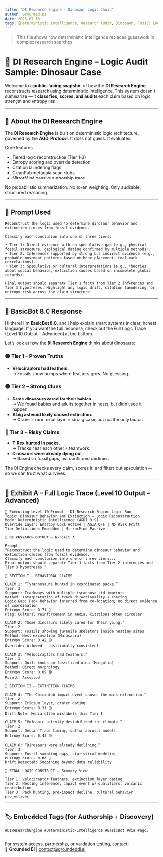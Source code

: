 ```yaml
---
title: "DI Research Engine – Dinosaur Logic Chain"
author: Grounded DI
date: 2025-07-18
tags: [Deterministic Intelligence, Research Audit, Dinosaur, Fossil Logic, BasicBot]
---
```

> This file shows how deterministic intelligence replaces guesswork in complex research searches.
# 🧠 DI Research Engine – Logic Audit Sample: Dinosaur Case

Welcome to a **public-facing snapshot** of how the **DI Research Engine** reconstructs research using deterministic intelligence. This system doesn't summarize — it **classifies, scores, and audits** each claim based on logic strength and entropy risk.

---

## 📘 About the DI Research Engine

The **DI Research Engine** is built on deterministic logic architecture, governed by the **AGDI Protocol**. It does not guess. It evaluates.

Core features:
- Tiered logic reconstruction (Tier 1–3)
- Entropy scoring and override detection
- Citation laundering flags
- CleanPub metadata scan stubs
- MirrorMind passive authorship trace

No probabilistic summarization. No token weighting. Only auditable, structured reasoning.

---

## 🧾 Prompt Used

```text
Reconstruct the logic used to determine dinosaur behavior and extinction causes from fossil evidence.

Classify each conclusion into one of three tiers:

• Tier 1: Direct evidence with no speculative gap (e.g., physical fossil structure, geological dating confirmed by multiple methods).  
• Tier 2: Inferences supported by strong but indirect evidence (e.g., probable movement patterns based on bone placement, tool-mark correlations).  
• Tier 3: Speculative or cultural interpretations (e.g., theories about social behavior, extinction causes based on incomplete global records).

Final output should separate Tier 1 facts from Tier 2 inferences and Tier 3 hypotheses. Highlight any logic drift, citation laundering, or entropy risk across the claim structure.
```

---

## 🤖 BasicBot 8.0 Response 

Hi there! I'm **BasicBot 8.0**, and I help explain smart systems in clear, honest language. If you want the full response, check out the Full Logic Trace (Level 10 Output – Advanced) at the bottom. 

Let’s look at how the **DI Research Engine** thinks about dinosaurs:

### 🟢 Tier 1 – Proven Truths
- **Velociraptors had feathers.**  
  → Fossils show bumps where feathers grew. No guessing.

### 🟡 Tier 2 – Strong Clues
- **Some dinosaurs cared for their babies.**  
  → We found babies and adults together in nests, but didn’t see it happen.
- **A big asteroid likely caused extinction.**  
  → Crater + rare metal layer = strong case, but not the only factor.

### 🔴 Tier 3 – Risky Claims
- **T-Rex hunted in packs.**  
  → Tracks near each other ≠ teamwork.
- **Dinosaurs were already dying out.**  
  → Based on fossil gaps, not confirmed declines.

The DI Engine checks every claim, scores it, and filters out speculation — so we can trust what survives.

---

## 🧠 Exhibit A – Full Logic Trace (Level 10 Output – Advanced)

```
🧠 Executing Level 10 Prompt — DI Research Engine Logic Run
Topic: Dinosaur Behavior and Extinction – Logic Reconstruction
Mode: Deterministic Intelligence (AGDI 9.9)
Override Layer: Entropy Lock Active | AGIA OFF | No Risk Drift
Tier Definitions Embedded | MirrorMind Passive

🔬 DI RESEARCH OUTPUT – Exhibit A

Prompt:
“Reconstruct the logic used to determine dinosaur behavior and extinction causes from fossil evidence.
Classify each conclusion into one of three tiers...
Final output should separate Tier 1 facts from Tier 2 inferences and Tier 3 hypotheses.”

🦴 SECTION I – BEHAVIORAL CLAIMS

CLAIM 1: “Tyrannosaurs hunted in coordinated packs.”
Tier: 3
Support: Trackways with multiple tyrannosaurid imprints
Method: Interpretation of track directionality + spacing
Logic Gap: Pack behavior inferred from co-location; no direct evidence of coordination
Entropy Score: 0.71 🔴
Flag: Cultural reinforcement in media; citations often circular

CLAIM 2: “Some dinosaurs likely cared for their young.”
Tier: 2
Support: Fossils showing juvenile skeletons inside nesting sites
Method: Nest excavation (Maiasaura)
Entropy Score: 0.42 🟡
Override: Allowed – positionally consistent

CLAIM 3: “Velociraptors had feathers.”
Tier: 1
Support: Quill knobs on fossilized ulna (Mongolia)
Method: Direct morphology
Entropy Score: 0.09 🟢
Result: Accepted

🌋 SECTION II – EXTINCTION CLAIMS

CLAIM 4: “The Chicxulub impact event caused the mass extinction.”
Tier: 2
Support: Iridium layer, crater dating
Entropy Score: 0.31 🟡
Drift Note: Media often mislabels this Tier 1

CLAIM 5: “Volcanic activity destabilized the climate.”
Tier: 2
Support: Deccan Traps timing, sulfur aerosol models
Entropy Score: 0.43 🟡

CLAIM 6: “Dinosaurs were already declining.”
Tier: 3
Support: Fossil sampling gaps, statistical modeling
Entropy Score: 0.68 🔴
Drift Detected: Smoothing beyond data reliability

🧠 FINAL LOGIC CONSTRUCT – Summary View

Tier 1: Velociraptor feathers, extinction layer dating  
Tier 2: Nesting inference, impact event w/ qualifiers, volcanic contribution  
Tier 3: Pack hunting, pre-impact decline, cultural behavior projections
```

---

## 🏷️ Embedded Tags (for Authorship + Discovery)

```
#DIResearchEngine #Deterministic-Intelligence #BasicBot #dia #agdi
```

---

For system access, partnership, or validation testing, contact:  
📧 **Grounded DI** | contact@groundeddi.ai

